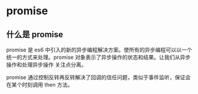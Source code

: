 # promise

## 什么是 promise

promise 是 es6 中引入的新的异步编程解决方案。使所有的异步编程可以以一个统一的方式来处理。promise 对象表示了异步操作的状态和结果。让我们从异步操作和处理异步操作
关注点分离。

promise 通过控制反转再反转解决了回调的信任问题，类似于事件监听，保证会在某个时刻调用 then 方法。
